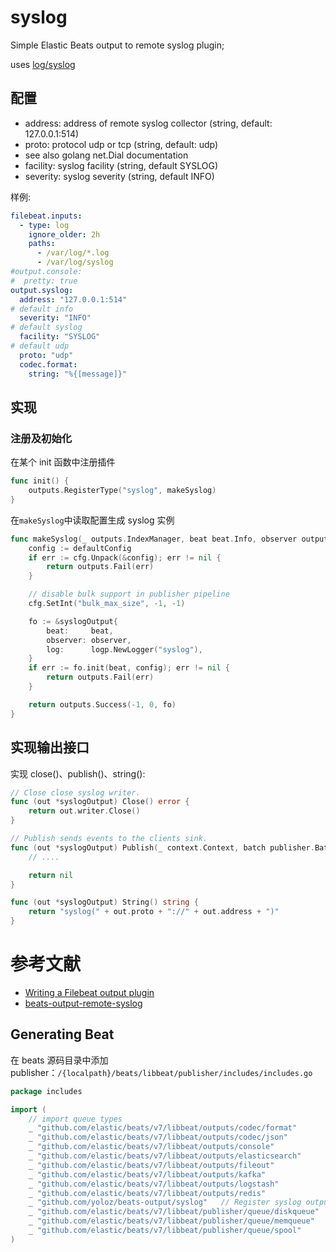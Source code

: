 # syslog

Simple Elastic Beats output to remote syslog plugin;

uses [log/syslog](https://pkg.go.dev/log/syslog)


## 配置

- address: address of remote syslog collector (string, default: 127.0.0.1:514)
- proto: protocol udp or tcp (string, default: udp)
- see also golang net.Dial documentation
- facility: syslog facility (string, default SYSLOG)
- severity: syslog severity (string, default INFO)

样例:

```yaml
filebeat.inputs:
  - type: log
    ignore_older: 2h
    paths:
      - /var/log/*.log
      - /var/log/syslog
#output.console:
#  pretty: true
output.syslog:
  address: "127.0.0.1:514"
# default info
  severity: "INFO"
# default syslog
  facility: "SYSLOG"
# default udp
  proto: "udp"
  codec.format:
    string: "%{[message]}"
```

## 实现

### 注册及初始化

在某个 init 函数中注册插件

```go
func init() {
	outputs.RegisterType("syslog", makeSyslog)
}
```

在`makeSyslog`中读取配置生成 syslog 实例

```go
func makeSyslog(_ outputs.IndexManager, beat beat.Info, observer outputs.Observer, cfg *common.Config) (outputs.Group, error) {
	config := defaultConfig
	if err := cfg.Unpack(&config); err != nil {
		return outputs.Fail(err)
	}

	// disable bulk support in publisher pipeline
	cfg.SetInt("bulk_max_size", -1, -1)

	fo := &syslogOutput{
		beat:     beat,
		observer: observer,
		log:      logp.NewLogger("syslog"),
	}
	if err := fo.init(beat, config); err != nil {
		return outputs.Fail(err)
	}

	return outputs.Success(-1, 0, fo)
}
```

## 实现输出接口

实现 close()、publish()、string():

```go
// Close close syslog writer.
func (out *syslogOutput) Close() error {
	return out.writer.Close()
}

// Publish sends events to the clients sink.
func (out *syslogOutput) Publish(_ context.Context, batch publisher.Batch) error {
	// ....

	return nil
}

func (out *syslogOutput) String() string {
	return "syslog(" + out.proto + "://" + out.address + ")"
}

```

# 参考文献

- [Writing a Filebeat output plugin](https://www.fullstory.com/blog/writing-a-filebeat-output-plugin)
- [beats-output-remote-syslog](https://github.com/remil1000/beats-output-remote-syslog)

## Generating Beat

在 beats 源码目录中添加 publisher：`/{localpath}/beats/libbeat/publisher/includes/includes.go`

```go
package includes

import (
	// import queue types
	_ "github.com/elastic/beats/v7/libbeat/outputs/codec/format"
	_ "github.com/elastic/beats/v7/libbeat/outputs/codec/json"
	_ "github.com/elastic/beats/v7/libbeat/outputs/console"
	_ "github.com/elastic/beats/v7/libbeat/outputs/elasticsearch"
	_ "github.com/elastic/beats/v7/libbeat/outputs/fileout"
	_ "github.com/elastic/beats/v7/libbeat/outputs/kafka"
	_ "github.com/elastic/beats/v7/libbeat/outputs/logstash"
	_ "github.com/elastic/beats/v7/libbeat/outputs/redis"
	_ "github.com/yoloz/beats-output/syslog"   // Register syslog output
	_ "github.com/elastic/beats/v7/libbeat/publisher/queue/diskqueue"
	_ "github.com/elastic/beats/v7/libbeat/publisher/queue/memqueue"
	_ "github.com/elastic/beats/v7/libbeat/publisher/queue/spool"
)
```
